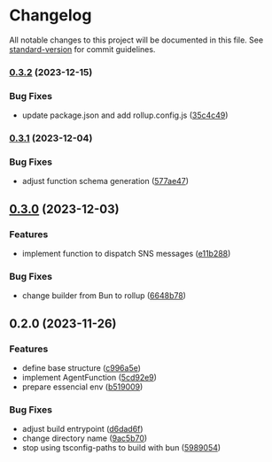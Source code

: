 # Changelog

All notable changes to this project will be documented in this file. See [standard-version](https://github.com/conventional-changelog/standard-version) for commit guidelines.

### [0.3.2](https://github.com/gabrielh-silvestre/s1-agents/compare/v0.3.1...v0.3.2) (2023-12-15)


### Bug Fixes

* update package.json and add rollup.config.js ([35c4c49](https://github.com/gabrielh-silvestre/s1-agents/commit/35c4c4927189d5490abd708c63980def5305dca1))

### [0.3.1](https://github.com/gabrielh-silvestre/s1-agents/compare/v0.3.0...v0.3.1) (2023-12-04)


### Bug Fixes

* adjust function schema generation ([577ae47](https://github.com/gabrielh-silvestre/s1-agents/commit/577ae470bf93fb7abd08bbc88e2e1b7c5ae3b608))

## [0.3.0](https://github.com/gabrielh-silvestre/s1-agents/compare/v0.2.0...v0.3.0) (2023-12-03)


### Features

* implement function to dispatch SNS messages ([e11b288](https://github.com/gabrielh-silvestre/s1-agents/commit/e11b2888a1c528eef32c88d1ca64b636c828022e))


### Bug Fixes

* change builder from Bun to rollup ([6648b78](https://github.com/gabrielh-silvestre/s1-agents/commit/6648b78636f90b7e3f1bab5156ac981433e7469e))

## 0.2.0 (2023-11-26)


### Features

* define base structure ([c996a5e](https://github.com/gabrielh-silvestre/s1-agents/commit/c996a5e70cf9e59e23b1a0f847dd3370683f94a8))
* implement AgentFunction ([5cd92e9](https://github.com/gabrielh-silvestre/s1-agents/commit/5cd92e92074e4685c343a85ca5a9b6b473aa6d85))
* prepare essencial env ([b519009](https://github.com/gabrielh-silvestre/s1-agents/commit/b519009752fb02a2229c92ee74226d8bbe1331fc))


### Bug Fixes

* adjust build entrypoint ([d6dad6f](https://github.com/gabrielh-silvestre/s1-agents/commit/d6dad6f48227fc1df86d6b3abe74cd48d17da7f9))
* change directory name ([9ac5b70](https://github.com/gabrielh-silvestre/s1-agents/commit/9ac5b70b4c65bd806046482e91c2bc635bf65574))
* stop using tsconfig-paths to build with bun ([5989054](https://github.com/gabrielh-silvestre/s1-agents/commit/598905460130e618345643e93569514ff13c9d5c))
